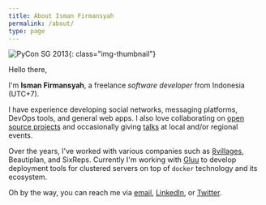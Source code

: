 ```yaml
---
title: About Isman Firmansyah
permalink: /about/
type: page
---
```


![PyCon SG 2013](/img/pages/pycon-sg.jpg){: class="img-thumbnail"}

Hello there,

I'm __Isman Firmansyah__, a freelance _software developer_ from Indonesia (UTC+7).

I have experience developing social networks, messaging platforms, DevOps tools, and general web apps.
I also love collaborating on [open source projects][github] and occasionally giving [talks][speakerdeck] at local and/or regional events.

Over the years, I've worked with various companies such as [8villages][], Beautiplan, and SixReps.
Currently I'm working with [Gluu][gluu] to develop deployment tools for clustered servers
on top of `docker` technology and its ecosystem.

Oh by the way, you can reach me via [email][], [LinkedIn][linkedin], or [Twitter][twitter].

[linkedin]: http://www.linkedin.com/in/iromli
[speakerdeck]: https://speakerdeck.com/iromli
[twitter]: https://twitter.com/iromli
[github]: https://github.com/iromli
[email]: mailto:isman.firmansyah@gmail.com
[8villages]: http://8villages.com/
[gluu]: http://gluu.org/
